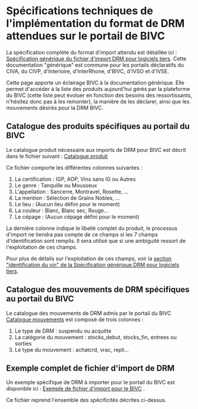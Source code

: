# Spécifications techniques de l'implémentation du format de DRM attendues sur le portail de BIVC

La spécification complète du format d'import attendu est détaillée ici : [Spécification générique du fichier d'import DRM pour logiciels tiers](https://github.com/24eme/mutualisation-douane/blob/master/logiciels-tiers/). Cette documentation "générique" est commune pour les portails déclaratifs du CIVA, du CIVP, d'Interloire, d'InterRhone, d'BIVC, d'IVSO et d'IVSE.

Cette page apporte un éclairage BIVC à la documentation générique. Elle permet d'accéder à la liste des produits aujourd'hui gérés par la plateforme du BIVC (cette liste peut évoluer en fonction des besoins des ressortissants, n'hésitez donc pas à les remonter), la manière de les déclarer, ainsi que les mouvements désirés pour la DRM BIVC.

## Catalogue des produits spécifiques au portail du BIVC

Le catalogue produit nécessaire aux imports de DRM pour BIVC est décrit dans le fichier suivant : [Catalogue produit](catalogue_produits.csv)

Ce fichier comporte les différentes colonnes suivantes :

1. La certification : IGP, AOP, Vins sans IG ou Autres
2. Le genre : Tanquille ou Mousseux
3. L'appellation : Sancerre, Montravel,  Rosette, ...
4. La mention : Sélection de Grains Nobles, ...
5. Le lieu : (Aucun lieu défini pour le moment)
6. La couleur : Blanc, Blanc sec, Rouge...
7. Le cépage : (Aucun cépage défini pour le moment)

La dernière colonne indique le libellé complet du produit, le processus d'import ne tiendra pas compte de ce champs si les 7 champs d'identification sont remplis. Il sera utilisé que si une ambiguité ressort de l'exploitation de ces champs.

Pour plus de détails sur l'exploitation de ces champs, voir la [section "identification du vin" de la Spécification générique DRM pour logiciels tiers](https://github.com/24eme/mutualisation-douane/blob/master/logiciels-tiers/#description-des-lignes-cave).

## Catalogue des mouvements de DRM spécifiques au portail du BIVC

Le catalogue des mouvements de DRM admis par le portail du BIVC  [Catalogue mouvements](catalogue_mouvements.csv) est composé de trois colonnes :

1. Le type de DRM : suspendu ou acquitte
2. La catégorie du mouvement : stocks_debut, stocks_fin, entrees ou sorties
3. Le type du mouvement : achatcrd, vrac, repli...

## Exemple complet de fichier d'import de DRM

Un exemple spécifique de DRM à importer pour le portail du BIVC est disponible ici : [Exemple de fichier d'import pour le BIVC](exemple_export_drm.csv) .

Ce fichier reprend l'ensemble des spécificités décrites ci-dessus.
